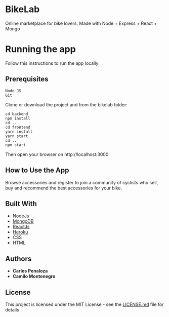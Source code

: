 # BikeLab

Online marketplace for bike lovers.
Made with Node + Express + React + Mongo

# Running the app

Follow this instructions to run the app locally

## Prerequisites
```
Node JS
Git
```

Clone or download the project and from the bikelab folder:
```
cd backend
npm install
cd ..
cd frontend
yarn install
yarn start
cd ..
npm start
```
Then open your browser on http://localhost:3000


## How to Use the App

Browse accessories and register to join a community of cyclists who sell, buy and recommend the best accessories for your bike.

## Built With

* [NodeJs](https://nodejs.org/es) 
* [MongoDB](https://www.mongodb.com/es) 
* [ReactJs](https://facebook.github.io/react/) 
* [Heroku](https://www.heroku.com/platform) 
* CSS
* HTML

## Authors

* **Carlos Penaloza**
* **Camilo Montenegro**

## License

This project is licensed under the MIT License - see the [LICENSE.md](LICENSE.md) file for details